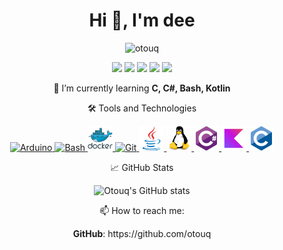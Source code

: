 <h1 align="center">Hi 👋, I'm dee</h1> <p align="center"> <img src="https://komarev.com/ghpvc/?username=otouq&label=Profile%20views&color=0e75b6&style=flat" alt="otouq" /> </p> <p align="center"> <img src="https://img.shields.io/badge/-Java-007396?logo=java&logoColor=white&style=for-the-badge" /> <img src="https://img.shields.io/badge/-C%23-239120?logo=c-sharp&logoColor=white&style=for-the-badge" /> <img src="https://img.shields.io/badge/-Bash-4EAA25?logo=gnu-bash&logoColor=white&style=for-the-badge" /> <img src="https://img.shields.io/badge/-Linux-FCC624?logo=linux&logoColor=black&style=for-the-badge" /> <img src="https://img.shields.io/badge/-Kotlin-0095D5?logo=kotlin&logoColor=white&style=for-the-badge" /> </p>
<p align="center">🌱 I’m currently learning <strong>C, C#, Bash, Kotlin</strong></p>
<p align="center">🛠️ Tools and Technologies</p>
<p align="center"> <a href="https://www.arduino.cc/" target="_blank" rel="noreferrer"> <img src="https://cdn.worldvectorlogo.com/logos/arduino-1.svg" alt="Arduino" width="40" height="40"/> </a> <a href="https://www.gnu.org/software/bash/" target="_blank" rel="noreferrer"> <img src="https://www.vectorlogo.zone/logos/gnu_bash/gnu_bash-icon.svg" alt="Bash" width="40" height="40"/> </a> <a href="https://www.docker.com/" target="_blank" rel="noreferrer"> <img src="https://raw.githubusercontent.com/devicons/devicon/master/icons/docker/docker-original-wordmark.svg" alt="Docker" width="40" height="40"/> </a> <a href="https://git-scm.com/" target="_blank" rel="noreferrer"> <img src="https://www.vectorlogo.zone/logos/git-scm/git-scm-icon.svg" alt="Git" width="40" height="40"/> </a> <a href="https://www.java.com" target="_blank" rel="noreferrer"> <img src="https://raw.githubusercontent.com/devicons/devicon/master/icons/java/java-original.svg" alt="Java" width="40" height="40"/> </a> <a href="https://www.linux.org/" target="_blank" rel="noreferrer"> <img src="https://raw.githubusercontent.com/devicons/devicon/master/icons/linux/linux-original.svg" alt="Linux" width="40" height="40"/> </a> <a href="https://learn.microsoft.com/en-us/dotnet/csharp/" target="_blank" rel="noreferrer"> <img src="https://raw.githubusercontent.com/devicons/devicon/master/icons/csharp/csharp-original.svg" alt="C#" width="40" height="40"/> </a> <a href="https://kotlinlang.org/" target="_blank" rel="noreferrer"> <img src="https://raw.githubusercontent.com/devicons/devicon/master/icons/kotlin/kotlin-original.svg" alt="Kotlin" width="40" height="40"/> </a> <a href="https://www.cprogramming.com/" target="_blank" rel="noreferrer"> <img src="https://raw.githubusercontent.com/devicons/devicon/master/icons/c/c-original.svg" alt="C" width="40" height="40"/> </a> </p>
<p align="center">📈 GitHub Stats</p>
<p align="center"> <img src="https://github-readme-stats.vercel.app/api?username=otouq&show_icons=true&theme=radical" alt="Otouq's GitHub stats" /> </p>
<p align="center">📫 How to reach me:</p>
<p align="center"> <strong>GitHub</strong>: https://github.com/otouq </p>

